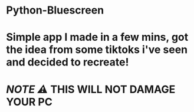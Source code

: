 # Python-Bluescreen

# Simple app I made in a few mins, got the idea from some tiktoks i've seen and decided to recreate!

# *NOTE ⚠* THIS WILL NOT DAMAGE YOUR PC 
